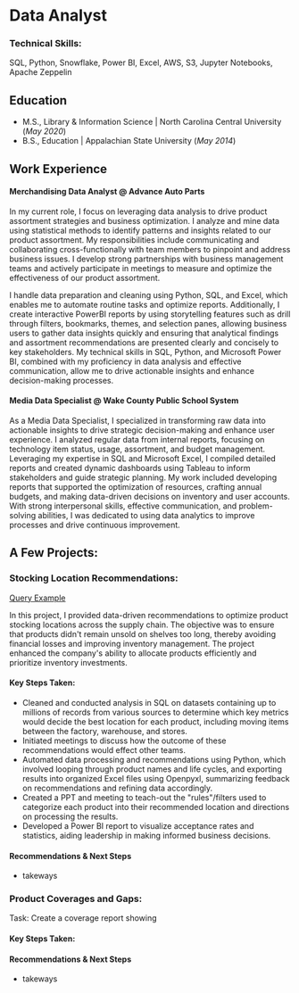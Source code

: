# Data Analyst

### Technical Skills: 
SQL, Python, Snowflake, Power BI, Excel, AWS, S3, Jupyter Notebooks, Apache Zeppelin

## Education
- M.S., Library & Information Science | North Carolina Central University (_May 2020_)
- B.S., Education | Appalachian State University (_May 2014_)

## Work Experience
#### Merchandising Data Analyst @ Advance Auto Parts 

In my current role, I focus on leveraging data analysis to drive product assortment strategies and business optimization. I analyze and mine data using statistical methods to identify patterns and insights related to our product assortment. My responsibilities include communicating and collaborating cross-functionally with team members to pinpoint and address business issues. I develop strong partnerships with business management teams and actively participate in meetings to measure and optimize the effectiveness of our product assortment.

I handle data preparation and cleaning using Python, SQL, and Excel, which enables me to automate routine tasks and optimize reports. Additionally, I create interactive PowerBI reports by using storytelling features such as drill through filters, bookmarks, themes, and selection panes, allowing business users to gather data insights quickly and ensuring that analytical findings and assortment recommendations are presented clearly and concisely to key stakeholders. My technical skills in SQL, Python, and Microsoft Power BI, combined with my proficiency in data analysis and effective communication, allow me to drive actionable insights and enhance decision-making processes.

#### Media Data Specialist @ Wake County Public School System

As a Media Data Specialist, I specialized in transforming raw data into actionable insights to drive strategic decision-making and enhance user experience. I analyzed regular data from internal reports, focusing on technology item status, usage, assortment, and budget management. Leveraging my expertise in SQL and Microsoft Excel, I compiled detailed reports and created dynamic dashboards using Tableau to inform stakeholders and guide strategic planning. My work included developing reports that supported the optimization of resources, crafting annual budgets, and making data-driven decisions on inventory and user accounts. With strong interpersonal skills, effective communication, and problem-solving abilities, I was dedicated to using data analytics to improve processes and drive continuous improvement.

## A Few Projects: 
### Stocking Location Recommendations: 
[Query Example](https://github.com/ashleigh7623/ashleigh.duffy/blob/be195e78c28ae1ae855134f3f8c42cdae4097a00/assets/projects/stocking_example_segment)

In this project, I provided data-driven recommendations to optimize product stocking locations across the supply chain. The objective was to ensure that products didn't remain unsold on shelves too long, thereby avoiding financial losses and improving inventory management.
The project enhanced the company's ability to allocate products efficiently and prioritize inventory investments.
#### Key Steps Taken:
   - Cleaned and conducted analysis in SQL on datasets containing up to millions of records from various sources to determine which key metrics would decide the best location for each product, including moving items between the factory, warehouse, and stores.
   - Initiated meetings to discuss how the outcome of these recommendations would effect other teams.
   - Automated data processing and recommendations using Python, which involved looping through product names and life cycles, and exporting results into organized Excel files using Openpyxl, summarizing feedback on recommendations and refining data accordingly.
   - Created a PPT and meeting to teach-out the "rules"/filters used to categorize each product into their recommended location and directions on processing the results. 
   - Developed a Power BI report to visualize acceptance rates and statistics, aiding leadership in making informed business decisions.

#### Recommendations & Next Steps
- takeways


### Product Coverages and Gaps:
Task: Create a coverage report showing 

#### Key Steps Taken:

#### Recommendations & Next Steps
- takeways
